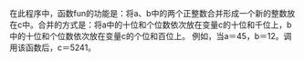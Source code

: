 在此程序中，函数fun的功能是：将a、b中的两个正整数合并形成一个新的整数放在c中。合并的方式是：将a中的十位和个位数依次放在变量c的十位和千位上，b中的十位和个位数依次放在变量c的个位和百位上。
例如，当a＝45，b＝12。调用该函数后，c＝5241。
